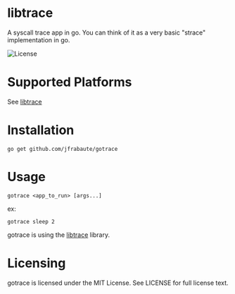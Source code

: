 libtrace
========
A syscall trace app in go. You can think of it as a very basic "strace" implementation in go.

![License](http://img.shields.io/badge/license-MIT-blue.svg)

Supported Platforms
===================

See [libtrace](https://github.com/jfrabaute/libtrace)


Installation
============

```
go get github.com/jfrabaute/gotrace
```

Usage
============

```
gotrace <app_to_run> [args...]
```

ex:

```
gotrace sleep 2
```

gotrace is using the [libtrace](https://github.com/jfrabaute/libtrace) library.

Licensing
=========
gotrace is licensed under the MIT License. See LICENSE for full license text.
